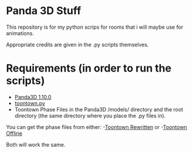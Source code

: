 # Panda 3D Stuff
This repository is for my python scrips for rooms that i will maybe use for animations.

Appropriate credits are given in the .py scripts themselves.

# Requirements (in order to run the scripts)
- [Panda3D 1.10.0](https://www.panda3d.org/download.php?platform=lenny&version=devel&sdk)
- [toontown.py](https://github.com/QED1224/Toontown-Resources/tree/master/panda3d)
- Toontown Phase Files in the Panda3D /models/ directory and the root directory (the same directory where you place the .py files in). 

You can get the phase files from either:
-[Toontown Rewritten](https://toontownrewritten.com)
or
-[Toontown Offline](https://ttoffline.com)

Both will work the same.

